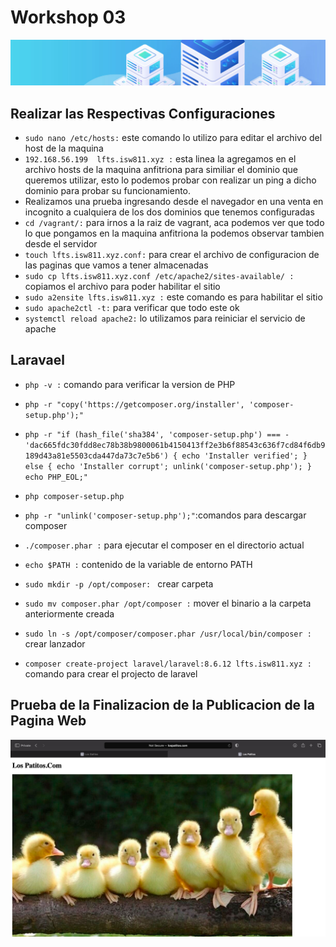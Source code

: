 # Workshop 03

![Virtualizacion](./images/header.png)

## Realizar las Respectivas Configuraciones

- `sudo nano /etc/hosts:` este comando lo utilizo para editar el archivo del host de la maquina
- `192.168.56.199  lfts.isw811.xyz :` esta linea la agregamos en el archivo hosts de la maquina anfitriona para similiar el dominio que queremos utilizar, esto lo podemos probar con realizar un ping a dicho dominio para probar su funcionamiento.
- Realizamos una prueba ingresando desde el navegador en una venta en incognito a cualquiera de los dos dominios que tenemos configuradas
- `cd /vagrant/:` para irnos a la raiz de vagrant, aca podemos ver que todo lo que pongamos en la maquina anfitriona la podemos observar tambien desde el servidor
- `touch lfts.isw811.xyz.conf:` para crear el archivo de configuracion de las paginas que vamos a tener almacenadas
- `sudo cp lfts.isw811.xyz.conf /etc/apache2/sites-available/ :` copiamos el archivo para poder habilitar el sitio
- `sudo a2ensite lfts.isw811.xyz :` este comando es para habilitar el sitio
- `sudo apache2ctl -t:` para verificar que todo este ok
- `systemctl reload apache2:` lo utilizamos para reiniciar el servicio de apache

## Laravael 

- `php -v :` comando para verificar la version de PHP

- `php -r "copy('https://getcomposer.org/installer', 'composer-setup.php');"`
- `php -r "if (hash_file('sha384', 'composer-setup.php') === - 'dac665fdc30fdd8ec78b38b9800061b4150413ff2e3b6f88543c636f7cd84f6db9189d43a81e5503cda447da73c7e5b6') { echo 'Installer verified'; } else { echo 'Installer corrupt'; unlink('composer-setup.php'); } echo PHP_EOL;"`
- `php composer-setup.php`
- `php -r "unlink('composer-setup.php');"`:comandos para descargar composer
- `./composer.phar :` para ejecutar el composer en el directorio actual
- `echo $PATH :` contenido de la variable de entorno PATH
- `sudo mkdir -p /opt/composer: ` crear carpeta
- `sudo mv composer.phar /opt/composer :` mover el binario a la carpeta anteriormente creada
- `sudo ln -s /opt/composer/composer.phar /usr/local/bin/composer :` crear lanzador
- `composer create-project laravel/laravel:8.6.12 lfts.isw811.xyz :` comando para crear el projecto de laravel 

## Prueba de la Finalizacion de la Publicacion de la Pagina Web

![Virtualizacion](./images/lospatitos.com.png)